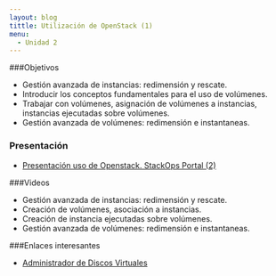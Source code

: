 ```yaml
---
layout: blog
tittle: Utilización de OpenStack (1)
menu:
  - Unidad 2
---
```

###Objetivos

* Gestión avanzada de instancias: redimensión y rescate.
* Introducir los conceptos fundamentales para el uso de volúmenes.
* Trabajar con volúmenes, asignación de volúmenes a instancias, instancias ejecutadas sobre volúmenes.
* Gestión avanzada de volúmenes: redimensión e instantaneas.

### Presentación

* [Presentación uso de Openstack. StackOps Portal (2)](presentacion)

###Videos

* Gestión avanzada de instancias: redimensión y rescate.
* Creación de volúmenes, asociación a instancias.
* Creación de instancia ejecutadas sobre volúmenes.
* Gestión avanzada de volúmenes: redimensión e instantaneas.

###Enlaces interesantes

* [Administrador de Discos Virtuales](https://docs.stackops.net/block-storage-plugin-es.html)

